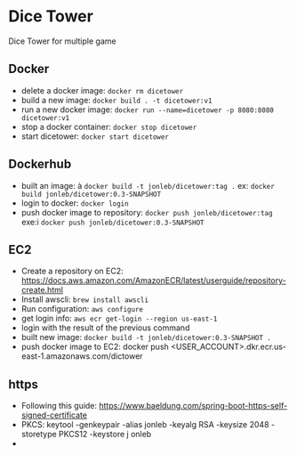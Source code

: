 # Dice Tower
Dice Tower for multiple game

##  Docker
* delete a docker image: `docker rm dicetower`
* build a new image: `docker build . -t dicetower:v1`
* run a new docker image: `docker run --name=dicetower -p 8080:8080 dicetower:v1`
* stop a docker container: `docker stop dicetower`
* start dicetower: `docker start dicetower`

## Dockerhub
* built an image: à `docker build -t jonleb/dicetower:tag .` ex: `docker build jonleb/dicetower:0.3-SNAPSHOT`
* login to docker: `docker login`
* push docker image to repository: `docker push jonleb/dicetower:tag` exe:i `docker push jonleb/dicetower:0.3-SNAPSHOT`

## EC2
* Create a repository on EC2: https://docs.aws.amazon.com/AmazonECR/latest/userguide/repository-create.html
* Install awscli: `brew install awscli`
* Run configuration: `aws configure`
* get login info: `aws ecr get-login --region us-east-1`
* login with the result of the previous command
* built new image: `docker build -t jonleb/dicetower:0.3-SNAPSHOT .`
* push docker image to EC2: docker push <USER_ACCOUNT>.dkr.ecr.us-east-1.amazonaws.com/dictower

## https
* Following this guide: https://www.baeldung.com/spring-boot-https-self-signed-certificate  
* PKCS: keytool -genkeypair -alias jonleb -keyalg RSA -keysize 2048 -storetype PKCS12 -keystore j    onleb
*
